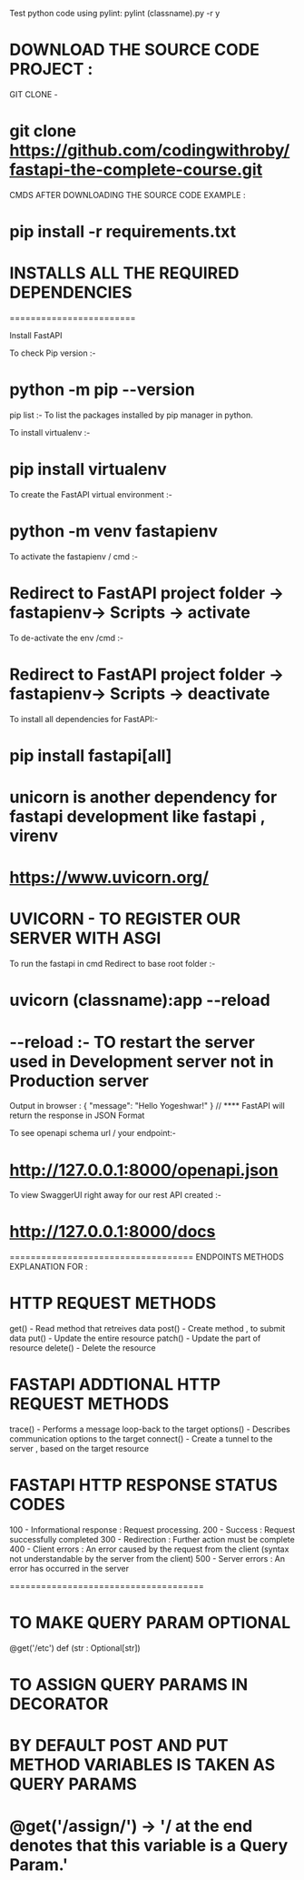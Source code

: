 Test python code using pylint:
pylint (classname).py -r y

# DOWNLOAD THE SOURCE CODE PROJECT :

GIT CLONE -

# git clone https://github.com/codingwithroby/fastapi-the-complete-course.git

CMDS AFTER DOWNLOADING THE SOURCE CODE EXAMPLE :

# pip install -r requirements.txt

# INSTALLS ALL THE REQUIRED DEPENDENCIES

========================

Install FastAPI

To check Pip version :-

# python -m pip --version

pip list :- To list the packages installed by pip manager in python.

To install virtualenv :-

# pip install virtualenv

To create the FastAPI virtual environment :-

# python -m venv fastapienv

To activate the fastapienv / cmd :-

# Redirect to FastAPI project folder -> fastapienv-> Scripts -> activate

To de-activate the env /cmd :-

# Redirect to FastAPI project folder -> fastapienv-> Scripts -> deactivate

To install all dependencies for FastAPI:-

# pip install fastapi[all]

# unicorn is another dependency for fastapi development like fastapi , virenv

# https://www.uvicorn.org/

# UVICORN - TO REGISTER OUR SERVER WITH ASGI

To run the fastapi in cmd Redirect to base root folder :-

# uvicorn (classname):app --reload

# --reload :- TO restart the server used in Development server not in Production server

Output in browser :
{
"message": "Hello Yogeshwar!"
} // \*\*\*\* FastAPI will return the response in JSON Format

To see openapi schema url / your endpoint:-

# http://127.0.0.1:8000/openapi.json

To view SwaggerUI right away for our rest API created :-

# http://127.0.0.1:8000/docs

===================================
ENDPOINTS METHODS EXPLANATION FOR :

# HTTP REQUEST METHODS

get() - Read method that retreives data
post() - Create method , to submit data
put() - Update the entire resource
patch() - Update the part of resource
delete() - Delete the resource

# FASTAPI ADDTIONAL HTTP REQUEST METHODS

trace() - Performs a message loop-back to the target
options() - Describes communication options to the target
connect() - Create a tunnel to the server , based on the target resource

# FASTAPI HTTP RESPONSE STATUS CODES

100 - Informational response : Request processing.
200 - Success : Request successfully completed
300 - Redirection : Further action must be complete
400 - Client errors : An error caused by the request from the client (syntax not understandable by the server from the client)
500 - Server errors : An error has occurred in the server

=====================================

# TO MAKE QUERY PARAM OPTIONAL

@get('/etc')
def (str : Optional[str])

# TO ASSIGN QUERY PARAMS IN DECORATOR

# BY DEFAULT POST AND PUT METHOD VARIABLES IS TAKEN AS QUERY PARAMS

# @get('/assign/') -> '/ at the end denotes that this variable is a Query Param.'
